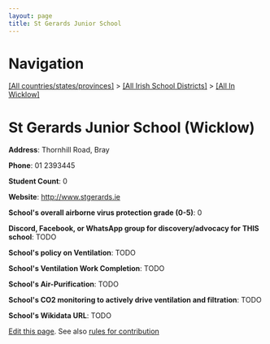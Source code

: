 ```yaml
---
layout: page
title: St Gerards Junior School
---
```

# Navigation

[[All countries/states/provinces]](../../..) > [[All Irish School Districts]](../..) > [[All In Wicklow]](..)

# St Gerards Junior School (Wicklow)

**Address**: Thornhill Road, Bray

**Phone**: 01 2393445

**Student Count**: 0

**Website**: <http://www.stgerards.ie>

**School's overall airborne virus protection grade (0-5)**: 0

**Discord, Facebook, or WhatsApp group for discovery/advocacy for THIS school**: TODO

**School's policy on Ventilation**: TODO

**School's Ventilation Work Completion**: TODO

**School's Air-Purification**: TODO

**School's CO2 monitoring to actively drive ventilation and filtration**: TODO

**School's Wikidata URL**: TODO


[Edit this page](https://github.com/ventilate-schools/Ireland/edit/main/./Wicklow/St_Gerards_Junior_School.md). See also [rules for contribution](../../../contribution-rules/)